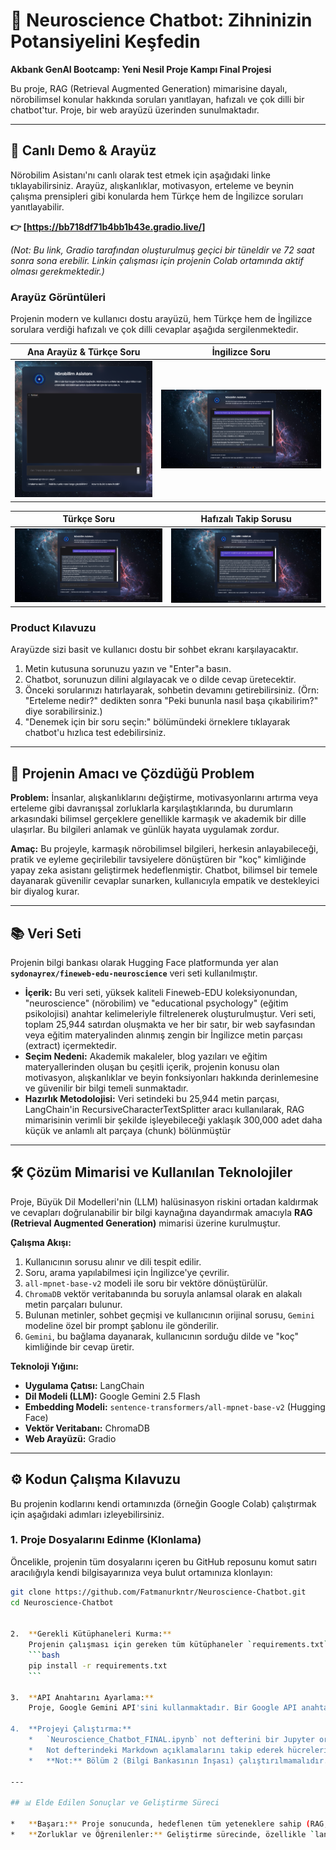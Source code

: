 # 🧠 Neuroscience Chatbot: Zihninizin Potansiyelini Keşfedin

**Akbank GenAI Bootcamp: Yeni Nesil Proje Kampı Final Projesi**

Bu proje, RAG (Retrieval Augmented Generation) mimarisine dayalı, nörobilimsel konular hakkında soruları yanıtlayan, hafızalı ve çok dilli bir chatbot'tur. Proje, bir web arayüzü üzerinden sunulmaktadır.

---

## 🚀 Canlı Demo & Arayüz

Nörobilim Asistanı'nı canlı olarak test etmek için aşağıdaki linke tıklayabilirsiniz. Arayüz, alışkanlıklar, motivasyon, erteleme ve beynin çalışma prensipleri gibi konularda hem Türkçe hem de İngilizce soruları yanıtlayabilir.

**👉 [https://bb718df71b4bb1b43e.gradio.live/]**

*(Not: Bu link, Gradio tarafından oluşturulmuş geçici bir tüneldir ve 72 saat sonra sona erebilir. Linkin çalışması için projenin Colab ortamında aktif olması gerekmektedir.)*

### Arayüz Görüntüleri

Projenin modern ve kullanıcı dostu arayüzü, hem Türkçe hem de İngilizce sorulara verdiği hafızalı ve çok dilli cevaplar aşağıda sergilenmektedir.

| Ana Arayüz & Türkçe Soru | İngilizce Soru |
| :---: | :---: |
| ![Ana Arayüz](https://github.com/Fatmanurkntr/Neuroscience-Chatbot/blob/main/chatbotekran.png?raw=true) | ![Hafıza Testi](https://github.com/Fatmanurkntr/Neuroscience-Chatbot/blob/main/chatbotekran1.png?raw=true) |

| Türkçe Soru  | Hafızalı Takip Sorusu |
| :---: | :---: |
| ![İngilizce Test](https://github.com/Fatmanurkntr/Neuroscience-Chatbot/blob/main/chatbotekran2.png?raw=true) | ![Bilimsel Soru](https://github.com/Fatmanurkntr/Neuroscience-Chatbot/blob/main/chatbotekran3.png?raw=true) |

### Product Kılavuzu
Arayüzde sizi basit ve kullanıcı dostu bir sohbet ekranı karşılayacaktır.
1.  Metin kutusuna sorunuzu yazın ve "Enter"a basın.
2.  Chatbot, sorunuzun dilini algılayacak ve o dilde cevap üretecektir.
3.  Önceki sorularınızı hatırlayarak, sohbetin devamını getirebilirsiniz. (Örn: "Erteleme nedir?" dedikten sonra "Peki bununla nasıl başa çıkabilirim?" diye sorabilirsiniz.)
4.  "Denemek için bir soru seçin:" bölümündeki örneklere tıklayarak chatbot'u hızlıca test edebilirsiniz.

---

## 🎯 Projenin Amacı ve Çözdüğü Problem

**Problem:** İnsanlar, alışkanlıklarını değiştirme, motivasyonlarını artırma veya erteleme gibi davranışsal zorluklarla karşılaştıklarında, bu durumların arkasındaki bilimsel gerçeklere genellikle karmaşık ve akademik bir dille ulaşırlar. Bu bilgileri anlamak ve günlük hayata uygulamak zordur.

**Amaç:** Bu projeyle, karmaşık nörobilimsel bilgileri, herkesin anlayabileceği, pratik ve eyleme geçirilebilir tavsiyelere dönüştüren bir "koç" kimliğinde yapay zeka asistanı geliştirmek hedeflenmiştir. Chatbot, bilimsel bir temele dayanarak güvenilir cevaplar sunarken, kullanıcıyla empatik ve destekleyici bir diyalog kurar.

---

## 📚 Veri Seti

Projenin bilgi bankası olarak Hugging Face platformunda yer alan **`sydonayrex/fineweb-edu-neuroscience`** veri seti kullanılmıştır.

*   **İçerik:**  Bu veri seti, yüksek kaliteli Fineweb-EDU koleksiyonundan, "neuroscience" (nörobilim) ve "educational psychology" (eğitim psikolojisi) anahtar kelimeleriyle filtrelenerek oluşturulmuştur. Veri seti, toplam 25,944 satırdan oluşmakta ve her bir satır, bir web sayfasından veya eğitim materyalinden alınmış zengin bir İngilizce metin parçası (extract) içermektedir.
*   **Seçim Nedeni:** Akademik makaleler, blog yazıları ve eğitim materyallerinden oluşan bu çeşitli içerik, projenin konusu olan motivasyon, alışkanlıklar ve beyin fonksiyonları hakkında derinlemesine ve güvenilir bir bilgi temeli sunmaktadır.
*   **Hazırlık Metodolojisi:** Veri setindeki bu 25,944 metin parçası, LangChain'in RecursiveCharacterTextSplitter aracı kullanılarak, RAG mimarisinin verimli bir şekilde işleyebileceği yaklaşık 300,000 adet daha küçük ve anlamlı alt parçaya (chunk) bölünmüştür

---

## 🛠️ Çözüm Mimarisi ve Kullanılan Teknolojiler

Proje, Büyük Dil Modelleri'nin (LLM) halüsinasyon riskini ortadan kaldırmak ve cevapları doğrulanabilir bir bilgi kaynağına dayandırmak amacıyla **RAG (Retrieval Augmented Generation)** mimarisi üzerine kurulmuştur.

**Çalışma Akışı:**
1.  Kullanıcının sorusu alınır ve dili tespit edilir.
2.  Soru, arama yapılabilmesi için İngilizce'ye çevrilir.
3.  `all-mpnet-base-v2` modeli ile soru bir vektöre dönüştürülür.
4.  `ChromaDB` vektör veritabanında bu soruyla anlamsal olarak en alakalı metin parçaları bulunur.
5.  Bulunan metinler, sohbet geçmişi ve kullanıcının orijinal sorusu, `Gemini` modeline özel bir prompt şablonu ile gönderilir.
6.  `Gemini`, bu bağlama dayanarak, kullanıcının sorduğu dilde ve "koç" kimliğinde bir cevap üretir.

**Teknoloji Yığını:**
*   **Uygulama Çatısı:** LangChain
*   **Dil Modeli (LLM):** Google Gemini 2.5 Flash
*   **Embedding Modeli:** `sentence-transformers/all-mpnet-base-v2` (Hugging Face)
*   **Vektör Veritabanı:** ChromaDB
*   **Web Arayüzü:** Gradio

---

## ⚙️ Kodun Çalışma Kılavuzu

Bu projenin kodlarını kendi ortamınızda (örneğin Google Colab) çalıştırmak için aşağıdaki adımları izleyebilirsiniz.

### 1. Proje Dosyalarını Edinme (Klonlama)

Öncelikle, projenin tüm dosyalarını içeren bu GitHub reposunu komut satırı aracılığıyla kendi bilgisayarınıza veya bulut ortamınıza klonlayın:

```bash
git clone https://github.com/Fatmanurkntr/Neuroscience-Chatbot.git
cd Neuroscience-Chatbot


2.  **Gerekli Kütüphaneleri Kurma:**
    Projenin çalışması için gereken tüm kütüphaneler `requirements.txt` dosyasında listelenmiştir.
    ```bash
    pip install -r requirements.txt
    ```

3.  **API Anahtarını Ayarlama:**
    Proje, Google Gemini API'sini kullanmaktadır. Bir Google API anahtarı almanız ve bunu `Neuroscience_Chatbot_FINAL.ipynb` not defterinin çalıştığı ortamda (örneğin Colab Secrets) `GOOGLE_API_KEY` adıyla kaydetmeniz gerekmektedir.

4.  **Projeyi Çalıştırma:**
    *   `Neuroscience_Chatbot_FINAL.ipynb` not defterini bir Jupyter ortamında (Google Colab, VS Code vb.) açın.
    *   Not defterindeki Markdown açıklamalarını takip ederek hücreleri sırayla çalıştırın.
    *   **Not:** Bölüm 2 (Bilgi Bankasının İnşası) çalıştırılmamalıdır. Proje, daha önce oluşturulmuş ve Google Drive'da saklanan hazır veritabanını kullanacak şekilde tasarlanmıştır.

---

## 📊 Elde Edilen Sonuçlar ve Geliştirme Süreci

*   **Başarı:** Proje sonucunda, hedeflenen tüm yeteneklere sahip (RAG, hafıza, çok dillilik, web arayüzü) bir chatbot başarıyla geliştirilmiştir.
*   **Zorluklar ve Öğrenilenler:** Geliştirme sürecinde, özellikle `langchain` ekosistemindeki kütüphaneler arasında yaşanan versiyon uyumsuzlukları (`dependency conflicts`) nedeniyle ciddi zorluklarla karşılaşılmıştır. Bu sorunlar, kütüphaneleri doğru sırada kurma, versiyonları sabitleme ve en sonunda `langchain[google-genai]` gibi doğru kurulum yöntemlerini kullanma gibi adımlarla metodik bir şekilde aşılmıştır. Bu süreç, bir projenin temelini oluşturan ortam kurulumunun ne kadar kritik olduğunu göstermiştir.
